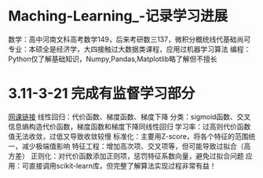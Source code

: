 # Maching-Learning_-记录学习进展
数学：高中河南文科高考数学149，后来考研数三137，微积分概统线代基础尚可
专业：本硕全是经济学，大四接触过大数据类课程，应用过机器学习算法
编程：Python仅了解基础知识，Numpy,Pandas,Matplotlib略了解但不擅长
# 3.11-3-21 完成有监督学习部分 
[网课链接](https://www.coursera.org/learn/machine-learning)
线性回归：代价函数、梯度函数、梯度下降
分类：sigmoid函数、交叉信息熵构造代价函数，梯度函数和梯度下降同线性回归
学习率：过高则代价函数值无法收敛，过低又导致收敛较慢
标准化：主要用Z-score，将各个特征的范围统一，减少极端值影响
特征工程：增加高次项、交叉项等，但可能导致过拟合（高方差）
正则化：对代价函数添加正则项，惩罚特征系数向量，避免过拟合问题
应用：可直接调用scikit-learn库，但完整了解算法实现过程非常有益！
